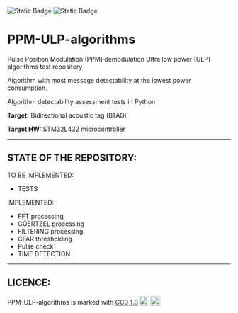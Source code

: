 ![Static Badge](https://img.shields.io/badge/Repository_Status-Building-yellow?style=for-the-badge) ![Static Badge](https://img.shields.io/badge/Current_Version-v0.0.6-green?style=for-the-badge)
# PPM-ULP-algorithms
 
Pulse Position Modulation (PPM) demodulation Ultra low power (ULP) algorithms test repository

Algorithm with most message detectability at the lowest power consumption.

Algorithm detectability assessment tests in Python

**Target:** Bidirectional acoustic tag (BTAG)

**Target HW:** STM32L432 microcontroller

-------------

STATE OF THE REPOSITORY:
---------------
TO BE IMPLEMENTED:

- TESTS

IMPLEMENTED:

- FFT processing
- GÖERTZEL processing
- FILTERING processing
- CFAR thresholding
- Pulse check
- TIME DETECTION

---------------------------
LICENCE:
---------------
<p xmlns:cc="http://creativecommons.org/ns#" xmlns:dct="http://purl.org/dc/terms/"><span property="dct:title">PPM-ULP-algorithms</span> is marked with <a href="https://creativecommons.org/publicdomain/zero/1.0/?ref=chooser-v1" target="_blank" rel="license noopener noreferrer" style="display:inline-block;">CC0 1.0<img style="height:22px!important;margin-left:3px;vertical-align:text-bottom;" src="https://mirrors.creativecommons.org/presskit/icons/cc.svg?ref=chooser-v1" alt=""><img style="height:22px!important;margin-left:3px;vertical-align:text-bottom;" src="https://mirrors.creativecommons.org/presskit/icons/zero.svg?ref=chooser-v1" alt=""></a></p>